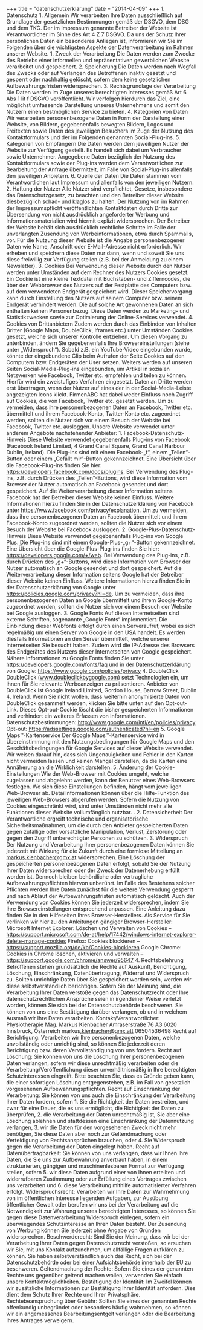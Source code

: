 +++
title = "datenschutzerklärung"
date = "2014-04-09"
+++
    1. Datenschutz 
        1. Allgemein 
Wir verarbeiten Ihre Daten ausschließlich auf Grundlage der gesetzlichen Bestimmungen gemäß der DSGVO, dem DSG und dem TKG. Der im Impressum genannte Betreiber der Website ist Verantwortlicher im Sinne des Art 4 Z 7 DSGVO. Da uns der Schutz Ihrer persönlichen Daten ein besonderes Anliegen ist, informieren wir Sie im Folgenden über die wichtigsten Aspekte der Datenverarbeitung im Rahmen unserer Website.
            1. Zweck der Verarbeitung 
Die Daten werden zum Zwecke des Betriebs einer informellen und repräsentativen gewerblichen Website verarbeitet und gespeichert.
            2. Speicherung 
Die Daten werden nach Wegfall des Zwecks oder auf Verlangen des Betroffenen inaktiv gesetzt und gesperrt oder nachhaltig gelöscht, sofern dem keine gesetzlichen Aufbewahrungsfristen widersprechen.
            3. Rechtsgrundlage der Verarbeitung 
Die Daten werden im Zuge unseres berechtigten Interesses gemäß Art 6 Abs 1 lit f DSGVO veröffentlicht. Wir verfolgen hierdurch das Ziel, eine möglichst umfassende Darstellung unseres Unternehmens und somit den Nutzern einen bestmöglichen Service zu bieten.
            4. Kategorien von Daten 
Wir verarbeiten personenbezogene Daten in Form der Darstellung einer Website, von Bildern, gegebenenfalls bewegten Bildern, Logos und Freitexten sowie Daten des jeweiligen Besuchers im Zuge der Nutzung des Kontaktformulars und der im Folgenden genannten Social-Plug-ins.
            5. Kategorien von Empfängern 
Die Daten werden dem jeweiligen Nutzer der Website zur Verfügung gestellt. Es handelt sich dabei um Verbraucher sowie Unternehmer. Angegebene Daten bezüglich der Nutzung des Kontaktformulars sowie der Plug-ins werden dem Verantwortlichen zur Bearbeitung der Anfrage übermittelt, im Falle von Social-Plug-ins allenfalls den jeweiligen Anbietern.
            6. Quelle der Daten 
Die Daten stammen vom Verantwortlichen laut Impressum und allenfalls von den jeweiligen Nutzern.
        2. Haftung der Nutzer 
Alle Nutzer sind verpflichtet, Gesetze, insbesondere das Datenschutzgesetz, zu beachten und den Betreiber dieser Website diesbezüglich schad- und klaglos zu halten. Der Nutzung von im Rahmen der Impressumspflicht veröffentlichten Kontaktdaten durch Dritte zur Übersendung von nicht ausdrücklich angeforderter Werbung und Informationsmaterialien wird hiermit explizit widersprochen. Der Betreiber der Website behält sich ausdrücklich rechtliche Schritte im Falle der unverlangten Zusendung von Werbeinformationen, etwa durch Spammails, vor. Für die Nutzung dieser Website ist die Angabe personenbezogener Daten wie Name, Anschrift oder E-Mail-Adresse nicht erforderlich. Wir erheben und speichern diese Daten nur dann, wenn und soweit Sie uns diese freiwillig zur Verfügung stellen (z.B. bei der Anmeldung zu einem Newsletter).
        3. Cookies 
Bei Verwendung dieser Website durch den Nutzer werden unter Umständen auf dem Rechner des Nutzers Cookies gesetzt. Ein Cookie ist eine kleine Textdatei mit Buchstaben- und Zifferncodes, die über den Webbrowser des Nutzers auf der Festplatte des Computers bzw. auf dem verwendeten Endgerät gespeichert wird. Dieser Speichervorgang kann durch Einstellung des Nutzers auf seinem Computer bzw. seinem Endgerät verhindert werden. Die auf solche Art gewonnenen Daten an sich enthalten keinen Personenbezug. Diese Daten werden zu Marketing- und Statistikzwecken sowie zur Optimierung der Online-Services verwendet.
        4. Cookies von Drittanbietern 
Zudem werden durch das Einbinden von Inhalten Dritter (Google Maps, DoubleClick, Iframes etc.) unter Umständen Cookies gesetzt, welche sich unserer Kontrolle entziehen. Um diesen Vorgang zu unterbinden, ändern Sie gegebenenfalls Ihre Browsereinstellungen (siehe unter „Widerspruch“). Sobald z.B. ein YouTube-Video eingebunden wurde, könnte der eingebundene Clip beim Aufrufen der Seite Cookies auf den Computern bzw. Endgeräten der User setzen. Weiters werden auf unseren Seiten Social-Media-Plug-ins eingebunden, um Artikel in sozialen Netzwerken wie Facebook, Twitter etc. empfehlen und teilen zu können. Hierfür wird ein zweistufiges Verfahren eingesetzt. Daten an Dritte werden erst übertragen, wenn der Nutzer auf eines der in der Social-Media-Leiste angezeigten Icons klickt. FirmenABC hat dabei weder Einfluss noch Zugriff auf Cookies, die von Facebook, Twitter etc. gesetzt werden. Um zu vermeiden, dass ihre personenbezogenen Daten an Facebook, Twitter etc. übermittelt und ihrem Facebook-Konto, Twitter-Konto etc. zugeordnet werden, sollten die Nutzer sich vor einem Besuch der Website bei Facebook, Twitter etc. ausloggen.
Unsere Website verwendet unter anderem Angebote nachstehender Anbieter:
            1. Facebook-Datenschutz-Hinweis 
Diese Website verwendet gegebenenfalls Plug-ins von Facebook (Facebook Ireland Limited, 4 Grand Canal Square, Grand Canal Harbour Dublin, Ireland). Die Plug-ins sind mit einem Facebook-„f“, einem „Teilen“-Button oder einem „Gefällt mir“-Button gekennzeichnet. Eine Übersicht über die Facebook-Plug-ins finden Sie hier: https://developers.facebook.com/docs/plugins.
Bei Verwendung des Plug-ins, z.B. durch Drücken des „Teilen“-Buttons, wird diese Information vom Browser der Nutzer automatisch an Facebook gesendet und dort gespeichert. Auf die Weiterverarbeitung dieser Information seitens Facebook hat der Betreiber dieser Website keinen Einfluss. Weitere Informationen hierzu finden Sie in der Datenschutzerklärung von Facebook unter https://www.facebook.com/privacy/explanation.
Um zu vermeiden, dass ihre personenbezogenen Daten an Facebook übermittelt und ihrem Facebook-Konto zugeordnet werden, sollten die Nutzer sich vor einem Besuch der Website bei Facebook ausloggen.
            2. Google-Plus-Datenschutz-Hinweis 
Diese Website verwendet gegebenenfalls Plug-ins von Google Plus. Die Plug-ins sind mit einem Google-Plus-„g+“-Button gekennzeichnet. Eine Übersicht über die Google-Plus-Plug-ins finden Sie hier: https://developers.google.com/+/web.
Bei Verwendung des Plug-ins, z.B. durch Drücken des „g+“-Buttons, wird diese Information vom Browser der Nutzer automatisch an Google gesendet und dort gespeichert. Auf die Weiterverarbeitung dieser Information seitens Google hat der Betreiber dieser Website keinen Einfluss. Weitere Informationen hierzu finden Sie in der Datenschutzerklärung von Google unter https://policies.google.com/privacy?hl=de.
Um zu vermeiden, dass ihre personenbezogenen Daten an Google übermittelt und ihrem Google-Konto zugeordnet werden, sollten die Nutzer sich vor einem Besuch der Website bei Google ausloggen.
            3. Google Fonts 
Auf diesen Internetseiten sind externe Schriften, sogenannte „Google Fonts“ implementiert. Die Einbindung dieser Webfonts erfolgt durch einen Serveraufruf, wobei es sich regelmäßig um einen Server von Google in den USA handelt. Es werden diesfalls Informationen an den Server übermittelt, welche unserer Internetseiten Sie besucht haben. Zudem wird die IP-Adresse des Browsers des Endgerätes des Nutzers dieser Internetseiten von Google gespeichert. Nähere Informationen zu Google Fonts finden Sie unter https://developers.google.com/fonts/faq und in der Datenschutzerklärung von Google: https://www.google.com/policies/privacy
            4. DoubleClick 
DoubleClick (www.doubleclickbygoogle.com) setzt Technologien ein, um Ihnen für Sie relevante Werbeanzeigen zu präsentieren. Anbieter von DoubleClick ist Google Ireland Limited, Gordon House, Barrow Street, Dublin 4, Ireland. Wenn Sie nicht wollen, dass weiterhin anonymisierte Daten von DoubleClick gesammelt werden, klicken Sie bitte unten auf den Opt-out-Link. Dieses Opt-out-Cookie löscht die bisher gespeicherten Informationen und verhindert ein weiteres Erfassen von Informationen.
Datenschutzbestimmungen: http://www.google.com/intl/en/policies/privacy
Opt-out: https://adssettings.google.com/authenticated?hl=en
            5. Google Maps™-Kartenservice 
Der Google Maps™-Kartenservice wird in Übereinstimmung mit den Nutzungsbedingungen für Google Maps und den Geschäftsbedingungen für Google Services auf dieser Website verwendet. Wir weisen darauf hin, dass sich Ungenauigkeiten und Fehler in den Karten nicht vermeiden lassen und keinen Mangel darstellen, da die Karten eine Annäherung an die Wirklichkeit darstellen.
        5. Änderung der Cookie-Einstellungen 
Wie der Web-Browser mit Cookies umgeht, welche zugelassen und abgelehnt werden, kann der Benutzer eines Web-Browsers festlegen. Wo sich diese Einstellungen befinden, hängt vom jeweiligen Web-Browser ab.
Detailinformationen können über die Hilfe-Funktion des jeweiligen Web-Browsers abgerufen werden. Sofern die Nutzung von Cookies eingeschränkt wird, sind unter Umständen nicht mehr alle Funktionen dieser Website vollumfänglich nutzbar.
.
    2. Datensicherheit 
Der Verantwortliche ergreift technische und organisatorische Sicherheitsmaßnahmen, um die durch den Anbieter gespeicherten Daten gegen zufällige oder vorsätzliche Manipulation, Verlust, Zerstörung oder gegen den Zugriff unberechtigter Personen zu schützen.
    3. Widerspruch 
Der Nutzung und Verarbeitung Ihrer personenbezogenen Daten können Sie jederzeit mit Wirkung für die Zukunft durch eine formlose Mitteilung an markus.kienbacher@gmx.at widersprechen. Eine Löschung der gespeicherten personenbezogenen Daten erfolgt, sobald Sie der Nutzung Ihrer Daten widersprechen oder der Zweck der Datenerhebung erfüllt worden ist. Dennoch bleiben behördliche oder vertragliche Aufbewahrungspflichten hiervon unberührt.
Im Falle des Bestehens solcher Pflichten werden Ihre Daten zunächst für die weitere Verwendung gesperrt und nach Ablauf der Aufbewahrungsfristen automatisch gelöscht. Auch der Verwendung von Cookies können Sie jederzeit widersprechen, indem Sie Ihre Browsereinstellungen entsprechend anpassen.
Eine Anleitung dazu finden Sie in den Hilfeseiten Ihres Browser-Herstellers. Als Service für Sie verlinken wir hier zu den Anleitungen gängiger Browser-Hersteller:
Microsoft Internet Explorer: Löschen und Verwalten von Cookies – https://support.microsoft.com/de-at/help/17442/windows-internet-explorer-delete-manage-cookies
Firefox: Cookies blockieren – https://support.mozilla.org/de/kb/Cookies-blockieren
Google Chrome: Cookies in Chrome löschen, aktivieren und verwalten – https://support.google.com/chrome/answer/95647
    4. Rechtsbelehrung 
Betroffenen stehen grundsätzlich die Rechte auf Auskunft, Berichtigung, Löschung, Einschränkung, Datenübertragung, Widerruf und Widerspruch zu. Sollten unrichtige Daten über Sie gespeichert worden sein, werden wir diese selbstverständlich berichtigen. Sofern Sie der Meinung sind, die Verarbeitung Ihrer Daten verstoße gegen das Datenschutzrecht oder Ihre datenschutzrechtlichen Ansprüche seien in irgendeiner Weise verletzt worden, können Sie sich bei der Datenschutzbehörde beschweren.
Sie können von uns eine Bestätigung darüber verlangen, ob und in welchem Ausmaß wir Ihre Daten verarbeiten.
Kontakt/Verantwortlicher:
Physiotherapie Mag. Markus Kienbacher
Amraserstraße 76 A3
6020 Innsbruck, Österreich
markus,kienbacher@gmx.att
06504536498 
Recht auf Berichtigung: Verarbeiten wir Ihre personenbezogenen Daten, welche unvollständig oder unrichtig sind, so können Sie jederzeit deren Berichtigung bzw. deren Vervollständigung von uns fordern.
Recht auf Löschung: Sie können von uns die Löschung Ihrer personenbezogenen Daten verlangen, sofern wir diese unrechtmäßig verarbeiten oder die Verarbeitung/Veröffentlichung dieser unverhältnismäßig in Ihre berechtigten Schutzinteressen eingreift. Bitte beachten Sie, dass es Gründe geben kann, die einer sofortigen Löschung entgegenstehen, z.B. im Fall von gesetzlich vorgesehenen Aufbewahrungspflichten.
Recht auf Einschränkung der Verarbeitung: Sie können von uns auch die Einschränkung der Verarbeitung Ihrer Daten fordern, sofern
        1. Sie die Richtigkeit der Daten bestreiten, und zwar für eine Dauer, die es uns ermöglicht, die Richtigkeit der Daten zu überprüfen,
        2. die Verarbeitung der Daten unrechtmäßig ist, Sie aber eine Löschung ablehnen und stattdessen eine Einschränkung der Datennutzung verlangen,
        3. wir die Daten für den vorgesehenen Zweck nicht mehr benötigen, Sie diese Daten aber noch zur Geltendmachung oder Verteidigung von Rechtsansprüchen brauchen,
oder
        4. Sie Widerspruch gegen die Verarbeitung der Daten eingelegt haben.
Recht auf Datenübertragbarkeit: Sie können von uns verlangen, dass wir Ihnen Ihre Daten, die Sie uns zur Aufbewahrung anvertraut haben, in einem strukturierten, gängigen und maschinenlesbaren Format zur Verfügung stellen, sofern
        5. wir diese Daten aufgrund einer von Ihnen erteilten und widerrufbaren Zustimmung oder zur Erfüllung eines Vertrages zwischen uns verarbeiten und
        6. diese Verarbeitung mithilfe automatisierter Verfahren erfolgt.
Widerspruchsrecht: Verarbeiten wir Ihre Daten zur Wahrnehmung von im öffentlichen Interesse liegenden Aufgaben, zur Ausübung öffentlicher Gewalt oder berufen wir uns bei der Verarbeitung auf die Notwendigkeit zur Wahrung unseres berechtigten Interesses, so können Sie gegen diese Datenverarbeitung Widerspruch einlegen, sofern ein überwiegendes Schutzinteresse an Ihren Daten besteht. Der Zusendung von Werbung können Sie jederzeit ohne Angabe von Gründen widersprechen.
Beschwerderecht: Sind Sie der Meinung, dass wir bei der Verarbeitung Ihrer Daten gegen Datenschutzrecht verstoßen, so ersuchen wir Sie, mit uns Kontakt aufzunehmen, um allfällige Fragen aufklären zu können. Sie haben selbstverständlich auch das Recht, sich bei der Datenschutzbehörde oder bei einer Aufsichtsbehörde innerhalb der EU zu beschweren.
Geltendmachung der Rechte: Sofern Sie eines der genannten Rechte uns gegenüber geltend machen wollen, verwenden Sie einfach unsere Kontaktmöglichkeiten.
Bestätigung der Identität: Im Zweifel können wir zusätzliche Informationen zur Bestätigung Ihrer Identität anfordern. Dies dient dem Schutz Ihrer Rechte und Ihrer Privatsphäre.
Rechtebeanspruchung über Gebühr: Sollten Sie eines der genannten Rechte offenkundig unbegründet oder besonders häufig wahrnehmen, so können wir ein angemessenes Bearbeitungsentgelt verlangen oder die Bearbeitung Ihres Antrages verweigern.
